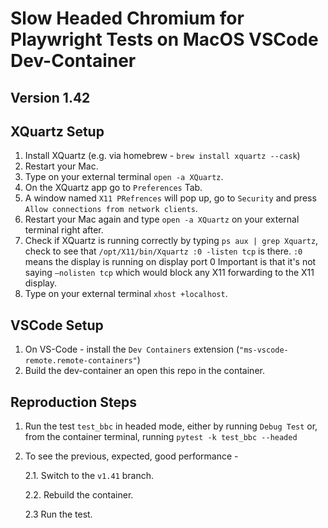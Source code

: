 # Slow Headed Chromium for Playwright Tests on MacOS VSCode Dev-Container

## Version 1.42

## XQuartz Setup

1. Install XQuartz (e.g. via homebrew - `brew install xquartz --cask`)
2. Restart your Mac.
3. Type on your external terminal `open -a XQuartz`.
4. On the XQuartz app go to `Preferences` Tab.
5. A window named `X11 PRefrences` will pop up, go to `Security` and press `Allow connections from network clients`.
6. Restart your Mac again and type `open -a XQuartz` on your external terminal right after.
7. Check if XQuartz is running correctly by typing `ps aux | grep Xquartz`, check to see that `/opt/X11/bin/Xquartz :0 -listen tcp` is there.
`:0` means the display is running on display port 0 Important is that it's not saying `–nolisten tcp` which would block any X11 forwarding to the X11 display.
8. Type on your external terminal `xhost +localhost`.


## VSCode Setup

1. On VS-Code - install the `Dev Containers` extension  (`"ms-vscode-remote.remote-containers"`)
2. Build the dev-container an open this repo in the container.


## Reproduction Steps

1.  Run the test `test_bbc` in headed mode, either by running `Debug Test` or, from the container terminal, running `pytest -k test_bbc --headed`
2.  To see the previous, expected, good performance -

    2.1. Switch to the `v1.41` branch.

    2.2. Rebuild the container.

    2.3 Run the test.
